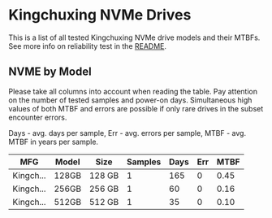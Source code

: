 Kingchuxing NVMe Drives
=======================

This is a list of all tested Kingchuxing NVMe drive models and their MTBFs. See more
info on reliability test in the [README](https://github.com/linuxhw/SMART).

NVME by Model
------------

Please take all columns into account when reading the table. Pay attention on the
number of tested samples and power-on days. Simultaneous high values of both MTBF
and errors are possible if only rare drives in the subset encounter errors.

Days - avg. days per sample,
Err  - avg. errors per sample,
MTBF - avg. MTBF in years per sample.

| MFG       | Model              | Size   | Samples | Days  | Err   | MTBF |
|-----------|--------------------|--------|---------|-------|-------|------|
| Kingch... | 128GB              | 128 GB | 1       | 165   | 0     | 0.45   |
| Kingch... | 256GB              | 256 GB | 1       | 60    | 0     | 0.16   |
| Kingch... | 512GB              | 512 GB | 1       | 35    | 0     | 0.10   |
